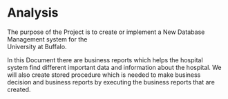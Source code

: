 # Analysis

The purpose of the Project is to create or implement a New Database Management system for the  
University at Buffalo.


In this Document there are business reports which helps the
hospital system find different important data and information about the hospital. We will also create
stored procedure which is needed to make business decision and business reports by executing the
business reports that are created.
